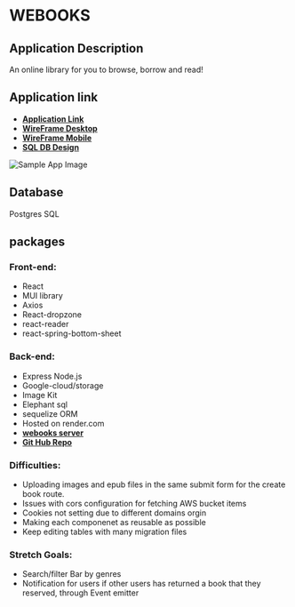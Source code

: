 # WEBOOKS
## Application Description
An online library for you to browse, borrow and read!

## Application link
- **[Application Link](https://main--w-ebooks.netlify.app/)**
- **[WireFrame Desktop](https://xd.adobe.com/view/1636a14c-d45d-4747-ae86-f8a85b0ca908-4365/)**
- **[WireFrame Mobile](https://xd.adobe.com/view/0ee9aa87-06c8-49bf-9b47-7cdd196a9526-5bba/)**
- **[SQL DB Design](https://dbdiagram.io/d/634c0deef0018a1c5f12f35e)**

![Sample App Image](https://storage.googleapis.com/webooks-epub/Screenshot%202022-11-05%20003203.png)

## Database
Postgres SQL

## packages
### Front-end:
- React
- MUI library
- Axios
- React-dropzone
- react-reader
- react-spring-bottom-sheet

### Back-end:
- Express Node.js
- Google-cloud/storage
- Image Kit
- Elephant sql
- sequelize ORM
- Hosted on render.com 
- **[webooks server](https://w-ebooks.onrender.com)**
- **[Git Hub Repo](https://github.com/Sandrafongshurui/webooks-express)**

### Difficulties:
- Uploading images and epub files in the same submit form for the create book route.
- Issues with cors configuration for fetching AWS bucket items
- Cookies not setting due to different domains orgin
- Making each componenet as reusable as possible
- Keep editing tables with many migration files

### Stretch Goals:
- Search/filter Bar by genres
- Notification for users if other users has returned a book that they reserved, through Event emitter